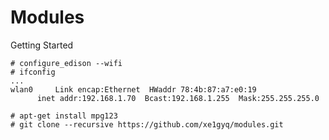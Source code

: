 Modules
==

Getting Started

    # configure_edison --wifi
    # ifconfig
    ...
    wlan0     Link encap:Ethernet  HWaddr 78:4b:87:a7:e0:19  
          inet addr:192.168.1.70  Bcast:192.168.1.255  Mask:255.255.255.0

    # apt-get install mpg123
    # git clone --recursive https://github.com/xe1gyq/modules.git

